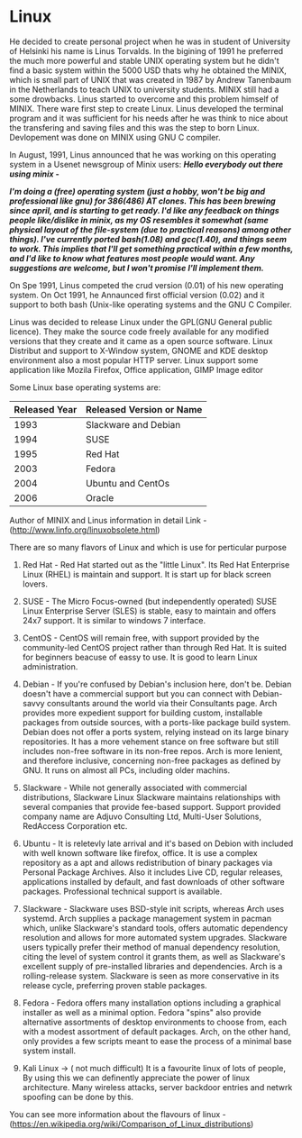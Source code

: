 # Linux

He decided to create personal project when he was in student of University of Helsinki his name is Linus Torvalds.
In the bigining of 1991 he preferred the much more powerful and stable UNIX operating system but he didn't find a basic system within the 5000 USD thats why he obtained the MINIX, which is small part of UNIX that was created in 1987 by Andrew Tanenbaum in the Netherlands to teach UNIX to university students. MINIX still had a some drowbacks. Linus started to overcome and this problem himself of MINIX. There ware first step to create Linux. Linus developed the terminal program and it was sufficient for his needs after he was think to nice about the transfering and saving files and this was the step to born Linux. Devlopement was done on MINIX using GNU C compiler.

In August, 1991, Linus announced that he was working on this operating system in a Usenet newsgroup of Minix users:
**_Hello everybody out there using minix_ -**

**_I'm doing a (free) operating system (just a hobby, won't be big and professional like gnu) for 386(486) AT clones. This has been brewing since april, and is starting to get ready. I'd like any feedback on things people like/dislike in minix, as my OS resembles it somewhat (same physical layout of the file-system (due to practical reasons) among other things).
I've currently ported bash(1.08) and gcc(1.40), and things seem to work. This implies that I'll get something practical within a few months, and I'd like to know what features most people would want. Any suggestions are welcome, but I won't promise I'll implement them._**

On Spe 1991, Linus competed the crud version (0.01) of his new operating system.
On Oct 1991, he Annaunced first official version (0.02) and it support to both bash (Unix-like operating systems and the GNU C Compiler.

Linus was decided to release Linux under the GPL(GNU General public licence). They make the source code freely available for any modified versions that they create and it came as a open source software. Linux Distribut and support to X-Window system, GNOME and KDE desktop environment also a most popular HTTP server. Linux support some application like Mozila Firefox, Office application, GIMP Image editor

Some Linux base operating systems are:

|Released Year | Released Version or Name|
|--------------|-------------------------|
|1993          |Slackware and Debian     |
|1994          |SUSE                     |
|1995          |Red Hat                  |
|2003          |Fedora                   |
|2004          |Ubuntu and CentOs        |
|2006          |Oracle                   |

Author of MINIX and Linus information in detail Link - (http://www.linfo.org/linuxobsolete.html)

There are so many flavors of Linux and which is use for perticular purpose

 1. Red Hat - 
Red Hat started out as the "little Linux". Its Red Hat Enterprise Linux (RHEL) is maintain and support. It is start up for black screen lovers.

 2. SUSE - 
The Micro Focus-owned (but independently operated) SUSE Linux Enterprise Server (SLES) is stable, easy to maintain and offers 24x7 support. It is similar to windows 7 interface.

 3. CentOS - 
CentOS will remain free, with support provided by the community-led CentOS project rather than through Red Hat. It is suited for beginners beacuse of eassy to use. It is good to learn Linux administration.

 4. Debian - 
If you're confused by Debian's inclusion here, don't be. Debian doesn't have a commercial support but you can connect with Debian-savvy consultants around the world via their Consultants page. Arch provides more expedient support for building custom, installable packages from outside sources, with a ports-like package build system. Debian does not offer a ports system, relying instead on its large binary repositories.
It has a more vehement stance on free software but still includes non-free software in its non-free repos. Arch is more lenient, and therefore inclusive, concerning non-free packages as defined by GNU. It runs on almost all PCs, including older machins.

 5. Slackware - 
While not generally associated with commercial distributions, Slackware Linux Slackware maintains relationships with several companies that provide fee-based support. Support provided company name are Adjuvo Consulting Ltd, Multi-User Solutions, RedAccess Corporation etc.

 6. Ubuntu - 
It is reletevly late arrival and it's based on Debion with included with well known software like firefox, office.
It is use a complex repository as a apt and allows redistribution of binary packages via Personal Package Archives. Also it
includes Live CD, regular releases, applications installed by default, and fast downloads of other software packages. Professional technical support is available.
 
 7. Slackware - 
Slackware uses BSD-style init scripts, whereas Arch uses systemd.
Arch supplies a package management system in pacman which, unlike Slackware's standard tools, offers automatic dependency resolution and allows for more automated system upgrades. Slackware users typically prefer their method of manual dependency resolution, citing the level of system control it grants them, as well as Slackware's excellent supply of pre-installed libraries and dependencies. Arch is a rolling-release system. Slackware is seen as more conservative in its release cycle, preferring proven stable packages.

 8. Fedora - 
Fedora offers many installation options including a graphical installer as well as a minimal option. Fedora "spins" also provide alternative assortments of desktop environments to choose from, each with a modest assortment of default packages. Arch, on the other hand, only provides a few scripts meant to ease the process of a minimal base system install.

 9. Kali Linux → ( not much difficult) It is a favourite linux of lots of people, By using this we can definently appreciate the power of linux architecture. Many wireless attacks, server backdoor entries and netwrk spoofing can be done by this.

You can see more information about the flavours of linux - (https://en.wikipedia.org/wiki/Comparison_of_Linux_distributions)
